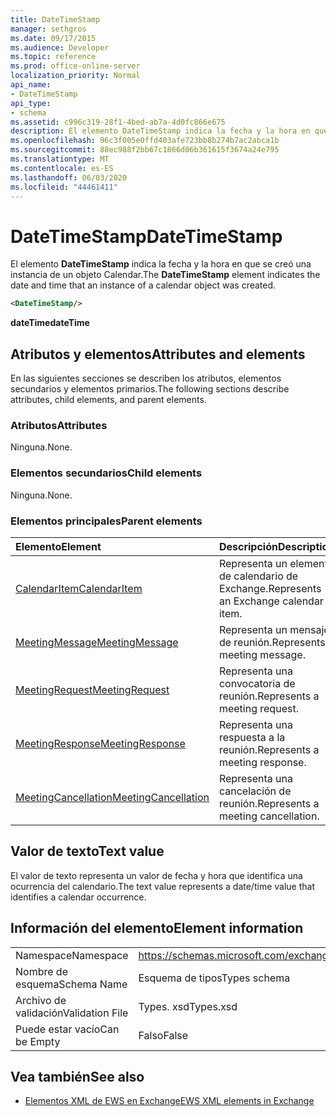 ```yaml
---
title: DateTimeStamp
manager: sethgros
ms.date: 09/17/2015
ms.audience: Developer
ms.topic: reference
ms.prod: office-online-server
localization_priority: Normal
api_name:
- DateTimeStamp
api_type:
- schema
ms.assetid: c996c319-28f1-4bed-ab7a-4d0fc866e675
description: El elemento DateTimeStamp indica la fecha y la hora en que se creó una instancia de un objeto Calendar.
ms.openlocfilehash: 96c3f005e0ffd403afe723bb8b274b7ac2abca1b
ms.sourcegitcommit: 88ec988f2bb67c1866d06b361615f3674a24e795
ms.translationtype: MT
ms.contentlocale: es-ES
ms.lasthandoff: 06/03/2020
ms.locfileid: "44461411"
---
```

# <a name="datetimestamp"></a><span data-ttu-id="d220b-103">DateTimeStamp</span><span class="sxs-lookup"><span data-stu-id="d220b-103">DateTimeStamp</span></span>

<span data-ttu-id="d220b-104">El elemento **DateTimeStamp** indica la fecha y la hora en que se creó una instancia de un objeto Calendar.</span><span class="sxs-lookup"><span data-stu-id="d220b-104">The **DateTimeStamp** element indicates the date and time that an instance of a calendar object was created.</span></span> 
  
```xml
<DateTimeStamp/>
```

<span data-ttu-id="d220b-105">**dateTime**</span><span class="sxs-lookup"><span data-stu-id="d220b-105">**dateTime**</span></span>

## <a name="attributes-and-elements"></a><span data-ttu-id="d220b-106">Atributos y elementos</span><span class="sxs-lookup"><span data-stu-id="d220b-106">Attributes and elements</span></span>

<span data-ttu-id="d220b-107">En las siguientes secciones se describen los atributos, elementos secundarios y elementos primarios.</span><span class="sxs-lookup"><span data-stu-id="d220b-107">The following sections describe attributes, child elements, and parent elements.</span></span>
  
### <a name="attributes"></a><span data-ttu-id="d220b-108">Atributos</span><span class="sxs-lookup"><span data-stu-id="d220b-108">Attributes</span></span>

<span data-ttu-id="d220b-109">Ninguna.</span><span class="sxs-lookup"><span data-stu-id="d220b-109">None.</span></span>
  
### <a name="child-elements"></a><span data-ttu-id="d220b-110">Elementos secundarios</span><span class="sxs-lookup"><span data-stu-id="d220b-110">Child elements</span></span>

<span data-ttu-id="d220b-111">Ninguna.</span><span class="sxs-lookup"><span data-stu-id="d220b-111">None.</span></span>
  
### <a name="parent-elements"></a><span data-ttu-id="d220b-112">Elementos principales</span><span class="sxs-lookup"><span data-stu-id="d220b-112">Parent elements</span></span>

|<span data-ttu-id="d220b-113">**Elemento**</span><span class="sxs-lookup"><span data-stu-id="d220b-113">**Element**</span></span>|<span data-ttu-id="d220b-114">**Descripción**</span><span class="sxs-lookup"><span data-stu-id="d220b-114">**Description**</span></span>|
|:-----|:-----|
|[<span data-ttu-id="d220b-115">CalendarItem</span><span class="sxs-lookup"><span data-stu-id="d220b-115">CalendarItem</span></span>](calendaritem.md) <br/> |<span data-ttu-id="d220b-116">Representa un elemento de calendario de Exchange.</span><span class="sxs-lookup"><span data-stu-id="d220b-116">Represents an Exchange calendar item.</span></span>  <br/> |
|[<span data-ttu-id="d220b-117">MeetingMessage</span><span class="sxs-lookup"><span data-stu-id="d220b-117">MeetingMessage</span></span>](meetingmessage.md) <br/> |<span data-ttu-id="d220b-118">Representa un mensaje de reunión.</span><span class="sxs-lookup"><span data-stu-id="d220b-118">Represents a meeting message.</span></span>  <br/> |
|[<span data-ttu-id="d220b-119">MeetingRequest</span><span class="sxs-lookup"><span data-stu-id="d220b-119">MeetingRequest</span></span>](meetingrequest.md) <br/> |<span data-ttu-id="d220b-120">Representa una convocatoria de reunión.</span><span class="sxs-lookup"><span data-stu-id="d220b-120">Represents a meeting request.</span></span>  <br/> |
|[<span data-ttu-id="d220b-121">MeetingResponse</span><span class="sxs-lookup"><span data-stu-id="d220b-121">MeetingResponse</span></span>](meetingresponse.md) <br/> |<span data-ttu-id="d220b-122">Representa una respuesta a la reunión.</span><span class="sxs-lookup"><span data-stu-id="d220b-122">Represents a meeting response.</span></span>  <br/> |
|[<span data-ttu-id="d220b-123">MeetingCancellation</span><span class="sxs-lookup"><span data-stu-id="d220b-123">MeetingCancellation</span></span>](meetingcancellation.md) <br/> |<span data-ttu-id="d220b-124">Representa una cancelación de reunión.</span><span class="sxs-lookup"><span data-stu-id="d220b-124">Represents a meeting cancellation.</span></span>  <br/> |
   
## <a name="text-value"></a><span data-ttu-id="d220b-125">Valor de texto</span><span class="sxs-lookup"><span data-stu-id="d220b-125">Text value</span></span>

<span data-ttu-id="d220b-126">El valor de texto representa un valor de fecha y hora que identifica una ocurrencia del calendario.</span><span class="sxs-lookup"><span data-stu-id="d220b-126">The text value represents a date/time value that identifies a calendar occurrence.</span></span>
  
## <a name="element-information"></a><span data-ttu-id="d220b-127">Información del elemento</span><span class="sxs-lookup"><span data-stu-id="d220b-127">Element information</span></span>

|||
|:-----|:-----|
|<span data-ttu-id="d220b-128">Namespace</span><span class="sxs-lookup"><span data-stu-id="d220b-128">Namespace</span></span>  <br/> |https://schemas.microsoft.com/exchange/services/2006/types  <br/> |
|<span data-ttu-id="d220b-129">Nombre de esquema</span><span class="sxs-lookup"><span data-stu-id="d220b-129">Schema Name</span></span>  <br/> |<span data-ttu-id="d220b-130">Esquema de tipos</span><span class="sxs-lookup"><span data-stu-id="d220b-130">Types schema</span></span>  <br/> |
|<span data-ttu-id="d220b-131">Archivo de validación</span><span class="sxs-lookup"><span data-stu-id="d220b-131">Validation File</span></span>  <br/> |<span data-ttu-id="d220b-132">Types. xsd</span><span class="sxs-lookup"><span data-stu-id="d220b-132">Types.xsd</span></span>  <br/> |
|<span data-ttu-id="d220b-133">Puede estar vacío</span><span class="sxs-lookup"><span data-stu-id="d220b-133">Can be Empty</span></span>  <br/> |<span data-ttu-id="d220b-134">Falso</span><span class="sxs-lookup"><span data-stu-id="d220b-134">False</span></span>  <br/> |
   
## <a name="see-also"></a><span data-ttu-id="d220b-135">Vea también</span><span class="sxs-lookup"><span data-stu-id="d220b-135">See also</span></span>

- [<span data-ttu-id="d220b-136">Elementos XML de EWS en Exchange</span><span class="sxs-lookup"><span data-stu-id="d220b-136">EWS XML elements in Exchange</span></span>](ews-xml-elements-in-exchange.md)

